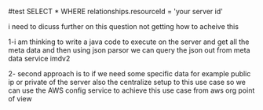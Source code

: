 #test
SELECT
  *
WHERE
  relationships.resourceId = 'your server id'
  
  i need to dicuss further on this question not getting how to acheive this 
  
  1-i am thinking to write a java code to execute on the server and get all the meta data and then using json parsor we can query the json out from meta data service imdv2

2- second approach is to if we need some specific data for example public ip or private of the server also the centralize setup to this use case so we can use the AWS config service to achieve this use case from aws org point of view 
